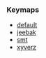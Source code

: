 ### Keymaps

* [default](keymaps/default/)
* [jeebak](keymaps/jeebak/)
* [smt](keymaps/smt/)
* [xyverz](keymaps/xyverz/)
